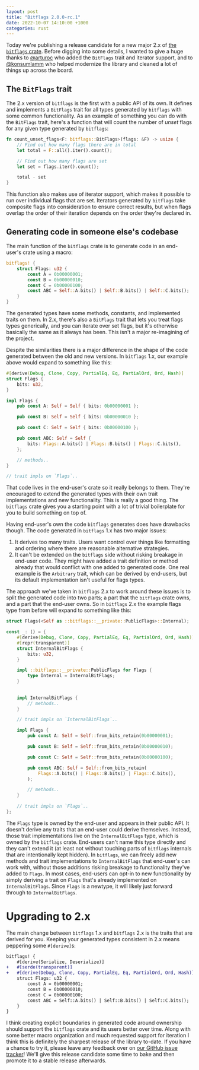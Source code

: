 ```yaml
---
layout: post
title: "Bitflags 2.0.0-rc.1"
date: 2022-10-07 14:10:00 +1000
categories: rust
---
```

Today we're publishing a release candidate for a new major 2.x of [the `bitflags` crate](https://github.com/bitflags/bitflags). Before digging into some details, I wanted to give a huge thanks to [@arturoc](https://github.com/arturoc) who added the `BitFlags` trait and iterator support, and to [@konsumlamm](https://github.com/konsumlamm) who helped modernize the library and cleaned a lot of things up across the board.

## The `BitFlags` trait

The 2.x version of `bitflags` is the first with a public API of its own. It defines and implements a `BitFlags` trait for all types generated by `bitflags` with some common functionality. As an example of something you can do with the `BitFlags` trait, here's a function that will count the number of _unset_ flags for any given type generated by `bitflags`:

```rust
fn count_unset_flags<F: bitflags::BitFlags>(flags: &F) -> usize {
    // Find out how many flags there are in total
    let total = F::all().iter().count();

    // Find out how many flags are set
    let set = flags.iter().count();

    total - set
}
```

This function also makes use of iterator support, which makes it possible to run over individual flags that are set. Iterators generated by `bitflags` take composite flags into consideration to ensure correct results, but when flags overlap the order of their iteration depends on the order they're declared in.

## Generating code in someone else's codebase

The main function of the `bitflags` crate is to generate code in an end-user's crate using a macro:

```rust
bitflags! {
    struct Flags: u32 {
        const A = 0b00000001;
        const B = 0b00000010;
        const C = 0b00000100;
        const ABC = Self::A.bits() | Self::B.bits() | Self::C.bits();
    }
}
```

The generated types have some methods, constants, and implemented traits on them. In 2.x, there's also a `BitFlags` trait that lets you treat flags types generically, and you can iterate over set flags, but it's otherwise basically the same as it always has been. This isn't a major re-imagining of the project.

Despite the similarities there is a major difference in the shape of the code generated between the old and new versions. In `bitflags` 1.x, our example above would expand to something like this:

```rust
#[derive(Debug, Clone, Copy, PartialEq, Eq, PartialOrd, Ord, Hash)]
struct Flags {
    bits: u32,
}

impl Flags {
    pub const A: Self = Self { bits: 0b00000001 };

    pub const B: Self = Self { bits: 0b00000010 };

    pub const C: Self = Self { bits: 0b00000100 };

    pub const ABC: Self = Self {
        bits: Flags::A.bits() | Flags::B.bits() | Flags::C.bits(),
    };

    // methods..
}

// trait impls on `Flags`..
```

That code lives in the end-user's crate so it really belongs to them. They're encouraged to extend the generated types with their own trait implementations and new functionality. This is really a good thing. The `bitflags` crate gives you a starting point with a lot of trivial boilerplate for you to build something on top of.

Having end-user's own the code `bitflags` generates does have drawbacks though. The code generated in `bitflags` 1.x has two major issues:

1. It derives too many traits. Users want control over things like formatting and ordering where there are reasonable alternative strategies.
2. It can't be extended on the `bitflags` side without risking breakage in end-user code. They might have added a trait definition or method already that would conflict with one added to generated code. One real example is the `Arbitrary` trait, which can be derived by end-users, but its default implementation isn't useful for flags types.

The approach we've taken in `bitflags` 2.x to work around these issues is to split the generated code into two parts; a part that the `bitflags` crate owns, and a part that the end-user owns. So in `bitflags` 2.x the example flags type from before will expand to something like this:

```rust
struct Flags(<Self as ::bitflags::__private::PublicFlags>::Internal);

const _: () = {
    #[derive(Debug, Clone, Copy, PartialEq, Eq, PartialOrd, Ord, Hash)]
    #[repr(transparent)]
    struct InternalBitFlags {
        bits: u32,
    }

    impl ::bitflags::__private::PublicFlags for Flags {
        type Internal = InternalBitFlags;
    }
    
    
    impl InternalBitFlags {
        // methods..
    }

    // trait impls on `InternalBitFlags`..

    impl Flags {
        pub const A: Self = Self::from_bits_retain(0b00000001);

        pub const B: Self = Self::from_bits_retain(0b00000010);

        pub const C: Self = Self::from_bits_retain(0b00000100);

        pub const ABC: Self = Self::from_bits_retain(
            Flags::A.bits() | Flags::B.bits() | Flags::C.bits(),
        );

        // methods..
    }
    
    // trait impls on `Flags`..
};
```

The `Flags` type is owned by the end-user and appears in their public API. It doesn't derive any traits that an end-user could derive themselves. Instead, those trait implementations live on the `InternalBitFlags` type, which is owned by the `bitflags` crate. End-users can't name this type directly and they can't extend it (at least not without touching parts of `bitflags` internals that are intentionally kept hidden). In `bitflags`, we can freely add new methods and trait implementations to `InternalBitFlags` that end-user's can work with, without those additions risking breakage to functionality they've added to `Flags`. In most cases, end-users can opt-in to new functionality by simply deriving a trait on `Flags` that's already implemented on `InternalBitFlags`. Since `Flags` is a newtype, it will likely just forward through to `InternalBitFlags`.

# Upgrading to 2.x

The main change between `bitflags` 1.x and `bitflags` 2.x is the traits that are derived for you. Keeping your generated types consistent in 2.x means peppering some `#[derive]`s:

```diff
bitflags! {
    #[derive(Serialize, Deserialize)]
+   #[serde(transparent)]
+   #[derive(Debug, Clone, Copy, PartialEq, Eq, PartialOrd, Ord, Hash)]
    struct Flags: u32 {
        const A = 0b00000001;
        const B = 0b00000010;
        const C = 0b00000100;
        const ABC = Self::A.bits() | Self::B.bits() | Self::C.bits();
    }
}
```

I think creating explicit boundaries in generated code around ownership should support the `bitflags` crate and its users better over time. Along with some better macro organization and much requested support for iteration I think this is definitely the sharpest release of the library to-date. If you have a chance to try it, please leave any feedback over on [our GitHub issue tracker](https://github.com/bitflags/bitflags/issues)! We'll give this release candidate some time to bake and then promote it to a stable release afterwards.
